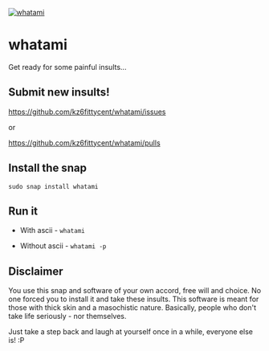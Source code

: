 [![whatami](https://snapcraft.io/whatami/badge.svg)](https://snapcraft.io/whatami)

# whatami
Get ready for some painful insults...

## Submit new insults!

https://github.com/kz6fittycent/whatami/issues

or 

https://github.com/kz6fittycent/whatami/pulls

## Install the snap

`sudo snap install whatami`

## Run it
    
* With ascii - `whatami`
    
* Without ascii - `whatami -p`

## Disclaimer

You use this snap and software of your own accord, free will and choice. No one forced you to install it and take these insults. 
This software is meant for those with thick skin and a masochistic nature. Basically, people who don't take life seriously - nor
themselves. 

Just take a step back and laugh at yourself once in a while, everyone else is! :P 
